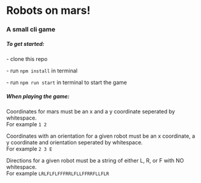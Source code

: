 <h1>Robots on mars!</h1>
<h3>A small cli game</h3>

<h5>To get started:</h5>
<p>- clone this repo</p>
<p>- run <code>npm install</code> in terminal</p>
<p>- run <code>npm run start</code> in terminal to start the game</p>

<h5>When playing the game:</h5>
<p>Coordinates for mars must be an x and a y coordinate seperated by whitespace. <br>For example <code>1 2</code></p>
<p>Coordinates with an orientation for a given robot must be an x coordinate, a y coordinate and orientation seperated by whitespace. <br>For example <code>2 3 E</code></p>
<p>Directions for a given robot must be a string of either L, R, or F with NO whitespace. <br>For example <code>LRLFLFLFFFRRLFLLFFRRFLLFLR</code></p>
